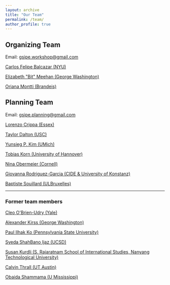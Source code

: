 ```yaml
---
layout: archive
title: "Our Team"
permalink: /team/
author_profile: true
---
```


## Organizing Team

Email: [gsipe.workshop@gmail.com](gsipe.workshop@gmail.com)

[Carlos Felipe Balcazar (NYU)](https://cfbalcazar.github.io/)

[Elizabeth "Bit" Meehan (George Washington)](https://elizabethbitmeehan.com/)

[Oriana Montti (Brandeis)](https://www.linkedin.com/in/orianamontti/)


## Planning Team

Email: [gsipe.planning@gmail.com](gsipe.planning@gmail.com)

[Lorenzo Crippa (Essex)](https://lorenzo-crippa.github.io)

[Taylor Dalton (USC)](https://taylorrdalton.com)

[Yunsieg P. Kim (UMich)](https:sites.lsa.umich.edu/yunsieg/)

[Tobias Korn (University of Hannover)](https://https://www.uni-goettingen.de/en/587541.html)

[Nina Obermeier (Cornell) ](https://ninaobermeier.com)

[Giovanna Rodriguez-Garcia (CIDE & University of Konstanz)](https://giovannarodriguezgarcia.academia.edu)

[Baptiste Souillard (ULBruxelles)](https://baptistesouillard.com)

<hr>

### Former team members

[Cleo O'Brien-Udry (Yale)](https://cobrienudry.github.io/)

[Alexander Kirss (George Washington)](https://www.alexanderkirss.com/)

[Paul Ilhak Ko (Pennsylvania State University)](https://sites.google.com/view/paulko/home)

[Syeda ShahBano Ijaz (UCSD)](https://ssijaz.github.io)

[Susan Kurdli (S. Rajaratnam School of International Studies, Nanyang Technological University)](https://www.rsis.edu.sg/gpo/graduate-programmes/ph-d-programme/phd-student-profiles/)

[Calvin Thrall (UT Austin)](https://calvinthrall.github.io)

[Obaida Shammama (U Mississippi) ](https://https://politicalscience.olemiss.edu/current-ph-d-students/)
